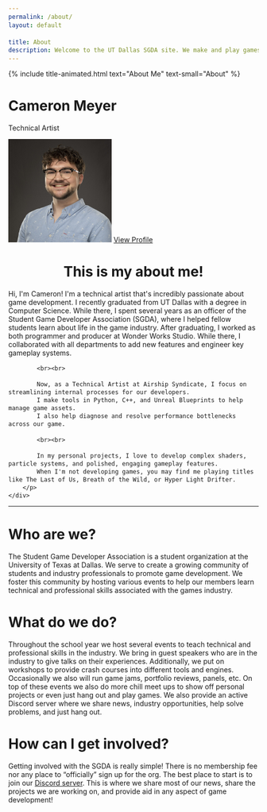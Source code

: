 ```yaml
---
permalink: /about/
layout: default

title: About
description: Welcome to the UT Dallas SGDA site. We make and play games!
---
```


{% include title-animated.html text="About Me" text-small="About" %}

<div>
<div class="border flex flex-row border-radius-lg" style="max-width: 100%">
    <div class="flex flex-column items-center align-center self-center flex-noshrink pb-2 px-5 pt-5">
        <h1 class="mx-0 mt-2 mb-0 font-2xl line-1 c-white">Cameron Meyer</h1>
        <p class="mt-0 mb-2 font-lg c-white">Technical Artist</p>
        <img class="border-radius-full mb-5" src="/assets/images/cameron.JPG" alt="Cameron's Portrait" style="width: 13rem; height: 13rem;"/>
        <a class="mb-3" href="https://www.linkedin.com/in/cameron-meyer/">
            <i class="icon-linkedin"></i>
            View Profile
        </a>
    </div>
    <div class="flex flex-column flex-grow pb-2 px-5 pt-5">
        <h1 class="h-color mb-2" align="center">This is my about me!</h1>
        <p class="mt-0 mb-2 font-lg" align="left">
            Hi, I'm Cameron! I'm a technical artist that's incredibly passionate about game development.
            I recently graduated from UT Dallas with a degree in Computer Science. 
            While there, I spent several years as an officer of the Student Game Developer Association (SGDA),
            where I helped fellow students learn about life in the game industry.
            After graduating, I worked as both programmer and producer at Wonder Works Studio.
            While there, I collaborated with all departments to add new features and engineer key gameplay systems.

            <br><br>

            Now, as a Technical Artist at Airship Syndicate, I focus on streamlining internal processes for our developers.
            I make tools in Python, C++, and Unreal Blueprints to help manage game assets.
            I also help diagnose and resolve performance bottlenecks across our game.

            <br><br>

            In my personal projects, I love to develop complex shaders, particle systems, and polished, engaging gameplay features.
            When I'm not developing games, you may find me playing titles like The Last of Us, Breath of the Wild, or Hyper Light Drifter.
        </p>
    </div>
</div>
</div>

---

# Who are we?

The Student Game Developer Association is a student organization at the University of Texas at Dallas. We serve to create a growing community of students and industry professionals to promote game development. We foster this community by hosting various events to help our members learn technical and professional skills associated with the games industry.

# What do we do?

Throughout the school year we host several events to teach technical and professional skills in the industry. We bring in guest speakers who are in the industry to give talks on their experiences. Additionally, we put on workshops to provide crash courses into different tools and engines. Occasionally we also will run game jams, portfolio reviews, panels, etc. On top of these events we also do more chill meet ups to show off personal projects or even just hang out and play games. We also provide an active Discord server where we share news, industry opportunities, help solve problems, and just hang out.

# How can I get involved?

Getting involved with the SGDA is really simple! There is no membership fee nor any place to “officially” sign up for the org. The best place to start is to join our [Discord server](/discord/). This is where we share most of our news, share the projects we are working on, and provide aid in any aspect of game development!

<div class="pt-12"></div>